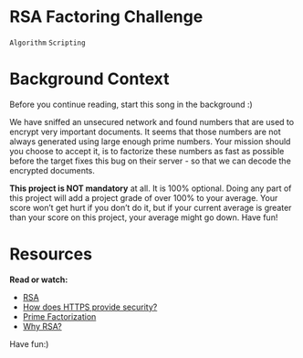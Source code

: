 # RSA Factoring Challenge
`Algorithm`
`Scripting`

# Background Context
Before you continue reading, start this song in the background :)



We have sniffed an unsecured network and found numbers that are used to encrypt very important documents. It seems that those numbers are not always generated using large enough prime numbers. Your mission should you choose to accept it, is to factorize these numbers as fast as possible before the target fixes this bug on their server - so that we can decode the encrypted documents.

**This project is NOT mandatory** at all. It is 100% optional. Doing any part of this project will add a project grade of over 100% to your average. Your score won’t get hurt if you don’t do it, but if your current average is greater than your score on this project, your average might go down. Have fun!

# Resources

**Read or watch:**

* [RSA](https://intranet.alxswe.com/rltoken/VvijGiyWnPt8LDZjICgl1w)
* [How does HTTPS provide security?](https://intranet.alxswe.com/rltoken/vNd9XWDEu1mgexyIGDMaXQ)
* [Prime Factorization](https://intranet.alxswe.com/rltoken/kYixcru2uFRtLzb29NjiHg)
* [Why RSA?](https://intranet.alxswe.com/rltoken/JM9Zrnja-XCQwm5kEzr_xA)

Have fun:)
